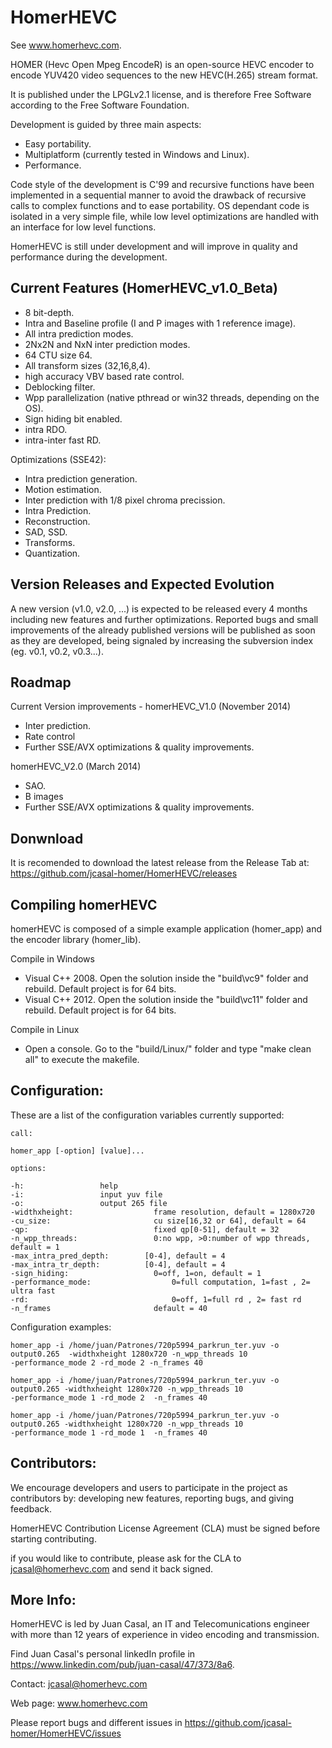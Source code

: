 HomerHEVC
=========

See www.homerhevc.com. 

HOMER (Hevc Open Mpeg EncodeR) is an open-source HEVC encoder to encode YUV420 video sequences to the new HEVC(H.265) stream format. 

It is published under the LPGLv2.1 license, and is therefore Free Software according to the Free Software Foundation.

Development is guided by three main aspects:
- Easy portability.
- Multiplatform (currently tested in Windows and Linux). 
- Performance.

Code style of the development is C'99 and recursive functions have been implemented in a sequential manner to avoid the drawback of recursive calls to complex functions and to ease portability. OS dependant code is isolated in a very simple file, while low level optimizations are handled with an interface for low level functions. 

HomerHEVC is still under development and will improve in quality and performance during the development.

Current Features (HomerHEVC_v1.0_Beta)
----------------

- 8 bit-depth.
- Intra and Baseline profile (I and P images with 1 reference image).
- All intra prediction modes.
- 2Nx2N and NxN inter prediction modes.
- 64 CTU size 64.
- All transform sizes (32,16,8,4).
- high accuracy VBV based rate control.
- Deblocking filter.
- Wpp parallelization (native pthread or win32 threads, depending on the OS).
- Sign hiding bit enabled.
- intra RDO.
- intra-inter fast RD.

Optimizations (SSE42):
- Intra prediction generation.
- Motion estimation.
- Inter prediction with 1/8 pixel chroma precission.
- Intra Prediction.
- Reconstruction. 
- SAD, SSD.
- Transforms.
- Quantization.


Version Releases and Expected Evolution
----------------------------------------

A new version (v1.0, v2.0, ...) is expected to be released every 4 months including new features and further optimizations. 
Reported bugs and small improvements of the already published versions will be published as soon as they are developed, being signaled by increasing the subversion index (eg. v0.1, v0.2, v0.3...).


Roadmap
-------

Current Version improvements - homerHEVC_V1.0 (November 2014)
- Inter prediction.
- Rate control
- Further SSE/AVX optimizations & quality improvements.

homerHEVC_V2.0 (March 2014)
- SAO.
- B images
- Further SSE/AVX optimizations & quality improvements.


Donwnload
---------
It is recomended to download the latest release from the Release Tab at: https://github.com/jcasal-homer/HomerHEVC/releases


Compiling homerHEVC
-------------------

homerHEVC is composed of a simple example application (homer_app) and the encoder library (homer_lib).

Compile in Windows 
- Visual C++ 2008. Open the solution inside the "build\vc9\" folder and rebuild. Default project is for 64 bits.
- Visual C++ 2012. Open the solution inside the "build\vc11\" folder and rebuild. Default project is for 64 bits.

Compile in Linux
- Open a console. Go to the "build/Linux/" folder and type "make clean all" to execute the makefile.


Configuration:
--------------

These are a list of the configuration variables currently supported:

    call: 

    homer_app [-option] [value]...

    options:

    -h:					help
    -i:					input yuv file
    -o:					output 265 file
    -widthxheight:           		frame resolution, default = 1280x720
    -cu_size:                		cu size[16,32 or 64], default = 64
    -qp:                     		fixed qp[0-51], default = 32
    -n_wpp_threads:          		0:no wpp, >0:number of wpp threads, default = 1
    -max_intra_pred_depth:   	  [0-4], default = 4
    -max_intra_tr_depth:     	  [0-4], default = 4
    -sign_hiding:            		0=off, 1=on, default = 1
    -performance_mode:       	    	0=full computation, 1=fast , 2= ultra fast
    -rd:                     		    0=off, 1=full rd , 2= fast rd
    -n_frames                       default = 40

Configuration examples:

    homer_app -i /home/juan/Patrones/720p5994_parkrun_ter.yuv -o output0.265  -widthxheight 1280x720 -n_wpp_threads 10
    -performance_mode 2 -rd_mode 2 -n_frames 40

    homer_app -i /home/juan/Patrones/720p5994_parkrun_ter.yuv -o output0.265 -widthxheight 1280x720 -n_wpp_threads 10
    -performance_mode 1 -rd_mode 2  -n_frames 40

    homer_app -i /home/juan/Patrones/720p5994_parkrun_ter.yuv -o output0.265 -widthxheight 1280x720 -n_wpp_threads 10
    -performance_mode 1 -rd_mode 1  -n_frames 40


Contributors:
--------------
We encourage developers and users to participate in the project as contributors by: developing new features, reporting bugs, and giving feedback.

HomerHEVC Contribution License Agreement (CLA) must be signed before starting contributing.

if you would like to contribute, please ask for the CLA to jcasal@homerhevc.com and send it back signed.


More Info:
----------
HomerHEVC is led by Juan Casal, an IT and Telecomunications engineer with more than 12 years of experience in video encoding and transmission.

Find Juan Casal's personal linkedIn profile in https://www.linkedin.com/pub/juan-casal/47/373/8a6.

Contact: jcasal@homerhevc.com

Web page: www.homerhevc.com

Please report bugs and different issues in https://github.com/jcasal-homer/HomerHEVC/issues
